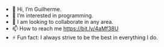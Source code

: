 - 👋 Hi, I’m Guilherme.
- 👀 I’m interested in programming.
- 💞️ I am looking to collaborate in any area.
- 📫 How to reach me https://bit.ly/4aMf38U
- ⚡ Fun fact: I always strive to be the best in everything I do.

<!---
Guilherme0112/Guilherme0112 is a ✨ special ✨ repository because its `README.md` (this file) appears on your GitHub profile.
You can click the Preview link to take a look at your changes.
--->
